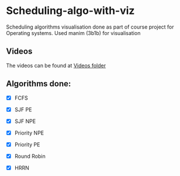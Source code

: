 # Scheduling-algo-with-viz
Scheduling algorithms visualisation done as part of course project for Operating systems. Used manim (3b1b) for visualisation

## Videos 

  The videos can be found at [Videos folder](https://github.com/Rit-ctrl/Scheduling-algo-with-viz/tree/main/Video_and_scripts/media/videos)

## Algorithms done:
- [X] FCFS 
- [X] SJF PE
- [X] SJF NPE
- [X] Priority NPE
- [X] Priority PE
- [X] Round Robin
- [X] HRRN



